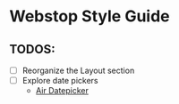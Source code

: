 Webstop Style Guide
===================

TODOS:
------

- [ ] Reorganize the Layout section
- [ ] Explore date pickers 
    - [Air Datepicker](http://t1m0n.name/air-datepicker/docs/)
